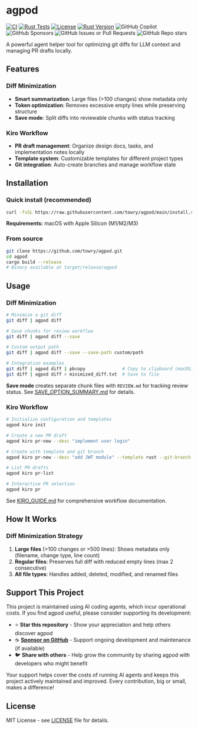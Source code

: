 # agpod

[![CI](https://img.shields.io/github/actions/workflow/status/towry/agpod/ci.yml?branch=main&label=CI&logo=github)](https://github.com/towry/agpod/actions/workflows/ci.yml)
[![Rust Tests](https://img.shields.io/github/actions/workflow/status/towry/agpod/rust.yml?branch=main&label=tests&logo=rust)](https://github.com/towry/agpod/actions/workflows/rust.yml)
[![License](https://img.shields.io/badge/license-MIT-blue.svg)](LICENSE)
[![Rust Version](https://img.shields.io/badge/rust-1.89%2B-orange?logo=rust)](https://www.rust-lang.org)
![GitHub Copilot](https://img.shields.io/badge/github_copilot-8957E5?style=for-the-badge&logo=github-copilot&logoColor=white)
![GitHub Sponsors](https://img.shields.io/github/sponsors/towry)
![GitHub Issues or Pull Requests](https://img.shields.io/github/issues-pr/towry/agpod)
![GitHub Repo stars](https://img.shields.io/github/stars/towry/agpod)

A powerful agent helper tool for optimizing git diffs for LLM context and managing PR drafts locally.

## Features

### Diff Minimization
- **Smart summarization**: Large files (>100 changes) show metadata only
- **Token optimization**: Removes excessive empty lines while preserving structure
- **Save mode**: Split diffs into reviewable chunks with status tracking

### Kiro Workflow
- **PR draft management**: Organize design docs, tasks, and implementation notes locally
- **Template system**: Customizable templates for different project types
- **Git integration**: Auto-create branches and manage workflow state

## Installation

### Quick install (recommended)

```bash
curl -fsSL https://raw.githubusercontent.com/towry/agpod/main/install.sh | bash
```

**Requirements:** macOS with Apple Silicon (M1/M2/M3)

### From source

```bash
git clone https://github.com/towry/agpod.git
cd agpod
cargo build --release
# Binary available at target/release/agpod
```

## Usage

### Diff Minimization

```bash
# Minimize a git diff
git diff | agpod diff

# Save chunks for review workflow
git diff | agpod diff --save

# Custom output path
git diff | agpod diff --save --save-path custom/path

# Integration examples
git diff | agpod diff | pbcopy              # Copy to clipboard (macOS)
git diff | agpod diff > minimized_diff.txt  # Save to file
```

**Save mode** creates separate chunk files with `REVIEW.md` for tracking review status. See [SAVE_OPTION_SUMMARY.md](SAVE_OPTION_SUMMARY.md) for details.

### Kiro Workflow

```bash
# Initialize configuration and templates
agpod kiro init

# Create a new PR draft
agpod kiro pr-new --desc "implement user login"

# Create with template and git branch
agpod kiro pr-new --desc "add JWT module" --template rust --git-branch

# List PR drafts
agpod kiro pr-list

# Interactive PR selection
agpod kiro pr
```

See [KIRO_GUIDE.md](KIRO_GUIDE.md) for comprehensive workflow documentation.

## How It Works

### Diff Minimization Strategy

1. **Large files** (>100 changes or >500 lines): Shows metadata only (filename, change type, line count)
2. **Regular files**: Preserves full diff with reduced empty lines (max 2 consecutive)
3. **All file types**: Handles added, deleted, modified, and renamed files

## Support This Project

This project is maintained using AI coding agents, which incur operational costs. If you find agpod useful, please consider supporting its development:

- ⭐ **Star this repository** - Show your appreciation and help others discover agpod
- ☕ **[Sponsor on GitHub](https://github.com/sponsors/towry)** - Support ongoing development and maintenance (if available)
- 🐦 **Share with others** - Help grow the community by sharing agpod with developers who might benefit

Your support helps cover the costs of running AI agents and keeps this project actively maintained and improved. Every contribution, big or small, makes a difference!

## License

MIT License - see [LICENSE](LICENSE) file for details.
